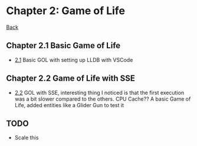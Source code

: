 # Chapter 2: Game of Life

[Back](../README.md)

## Chapter 2.1 Basic Game of Life

- [2.1](./2.1/README.md) Basic GOL with setting up LLDB with VSCode

## Chapter 2.2 Game of Life with SSE

- [2.2](./2.2/README.md) GOL with SSE, interesting thing I noticed is that the first execution was a bit slower compared to the others. CPU Cache??
A basic Game of Life, added entities like a Glider Gun to test it

## TODO

- Scale this
